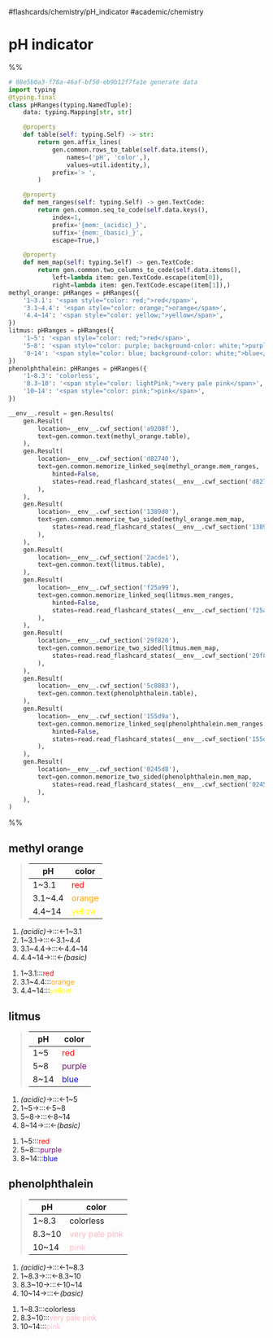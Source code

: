 #flashcards/chemistry/pH_indicator #academic/chemistry

# pH indicator

%%
```Python
# 08e5b0a3-f78a-46af-bf50-eb9b12f7fa1e generate data
import typing
@typing.final
class pHRanges(typing.NamedTuple):
	data: typing.Mapping[str, str]

	@property
	def table(self: typing.Self) -> str:
		return gen.affix_lines(
			gen.common.rows_to_table(self.data.items(),
				names=('pH', 'color',),
				values=util.identity,),
			prefix='> ',
		)

	@property
	def mem_ranges(self: typing.Self) -> gen.TextCode:
		return gen.common.seq_to_code(self.data.keys(),
			index=1,
			prefix='{mem:_(acidic)_}',
			suffix='{mem:_(basic)_}',
			escape=True,)

	@property
	def mem_map(self: typing.Self) -> gen.TextCode:
		return gen.common.two_columns_to_code(self.data.items(),
			left=lambda item: gen.TextCode.escape(item[0]),
			right=lambda item: gen.TextCode.escape(item[1]),)
methyl_orange: pHRanges = pHRanges({
	'1~3.1': '<span style="color: red;">red</span>',
	'3.1~4.4': '<span style="color: orange;">orange</span>',
	'4.4~14': '<span style="color: yellow;">yellow</span>',
})
litmus: pHRanges = pHRanges({
	'1~5': '<span style="color: red;">red</span>',
	'5~8': '<span style="color: purple; background-color: white;">purple</span>',
	'8~14': '<span style="color: blue; background-color: white;">blue</span>',
})
phenolphthalein: pHRanges = pHRanges({
	'1~8.3': 'colorless',
	'8.3~10': '<span style="color: lightPink;">very pale pink</span>',
	'10~14': '<span style="color: pink;">pink</span>',
})

__env__.result = gen.Results(
	gen.Result(
		location=__env__.cwf_section('a9208f'),
		text=gen.common.text(methyl_orange.table),
	),
	gen.Result(
		location=__env__.cwf_section('d82740'),
		text=gen.common.memorize_linked_seq(methyl_orange.mem_ranges,
			hinted=False,
			states=read.read_flashcard_states(__env__.cwf_section('d82740')),
		),
	),
	gen.Result(
		location=__env__.cwf_section('1389d0'),
		text=gen.common.memorize_two_sided(methyl_orange.mem_map,
			states=read.read_flashcard_states(__env__.cwf_section('1389d0')),
		),
	),
	gen.Result(
		location=__env__.cwf_section('2acde1'),
		text=gen.common.text(litmus.table),
	),
	gen.Result(
		location=__env__.cwf_section('f25a99'),
		text=gen.common.memorize_linked_seq(litmus.mem_ranges,
			hinted=False,
			states=read.read_flashcard_states(__env__.cwf_section('f25a99')),
		),
	),
	gen.Result(
		location=__env__.cwf_section('29f820'),
		text=gen.common.memorize_two_sided(litmus.mem_map,
			states=read.read_flashcard_states(__env__.cwf_section('29f820')),
		),
	),
	gen.Result(
		location=__env__.cwf_section('5c8883'),
		text=gen.common.text(phenolphthalein.table),
	),
	gen.Result(
		location=__env__.cwf_section('155d9a'),
		text=gen.common.memorize_linked_seq(phenolphthalein.mem_ranges,
			hinted=False,
			states=read.read_flashcard_states(__env__.cwf_section('155d9a')),
		),
	),
	gen.Result(
		location=__env__.cwf_section('0245d8'),
		text=gen.common.memorize_two_sided(phenolphthalein.mem_map,
			states=read.read_flashcard_states(__env__.cwf_section('0245d8')),
		),
	),
)
```
%%

## methyl orange

<!--08e5b0a3-f78a-46af-bf50-eb9b12f7fa1e generate section="a9208f"--><!-- The following content is generated at 2022-11-05T00:25:01.086869+08:00. Any edits will be overridden! -->

> pH | color
> -|-
> 1~3.1 | <span style="color: red;">red</span>
> 3.1~4.4 | <span style="color: orange;">orange</span>
> 4.4~14 | <span style="color: yellow;">yellow</span>

<!--/08e5b0a3-f78a-46af-bf50-eb9b12f7fa1e-->

<!--08e5b0a3-f78a-46af-bf50-eb9b12f7fa1e generate section="d82740"--><!-- The following content is generated at 2022-11-09T19:01:32.632530+08:00. Any edits will be overridden! -->

1. _(acidic)_→:::←1~3.1 <!--SR:!2023-05-08,121,261!2023-02-04,74,301-->
2. 1~3.1→:::←3.1~4.4 <!--SR:!2023-03-02,85,261!2023-02-15,79,281-->
3. 3.1~4.4→:::←4.4~14 <!--SR:!2023-06-22,158,281!2023-02-17,73,241-->
4. 4.4~14→:::←_(basic)_ <!--SR:!2023-02-06,75,301!2023-04-24,107,241-->

<!--/08e5b0a3-f78a-46af-bf50-eb9b12f7fa1e-->

<!--08e5b0a3-f78a-46af-bf50-eb9b12f7fa1e generate section="1389d0"--><!-- The following content is generated at 2022-11-05T00:25:01.100868+08:00. Any edits will be overridden! -->

1. 1~3.1:::<span style="color: red;">red</span> <!--SR:!2023-04-11,232,250!2023-07-05,258,230-->
2. 3.1~4.4:::<span style="color: orange;">orange</span> <!--SR:!2023-10-09,345,250!2023-07-15,268,230-->
3. 4.4~14:::<span style="color: yellow;">yellow</span> <!--SR:!2023-07-04,178,230!2023-01-24,96,210-->

<!--/08e5b0a3-f78a-46af-bf50-eb9b12f7fa1e-->

## litmus

<!--08e5b0a3-f78a-46af-bf50-eb9b12f7fa1e generate section="2acde1"--><!-- The following content is generated at 2022-11-05T00:25:01.064868+08:00. Any edits will be overridden! -->

> pH | color
> -|-
> 1~5 | <span style="color: red;">red</span>
> 5~8 | <span style="color: purple; background-color: white;">purple</span>
> 8~14 | <span style="color: blue; background-color: white;">blue</span>

<!--/08e5b0a3-f78a-46af-bf50-eb9b12f7fa1e-->

<!--08e5b0a3-f78a-46af-bf50-eb9b12f7fa1e generate section="f25a99"--><!-- The following content is generated at 2022-11-09T19:11:57.168670+08:00. Any edits will be overridden! -->

1. _(acidic)_→:::←1~5 <!--SR:!2023-05-07,120,261!2023-02-14,82,301-->
2. 1~5→:::←5~8 <!--SR:!2023-04-11,105,261!2023-06-18,171,301-->
3. 5~8→:::←8~14 <!--SR:!2023-02-16,80,281!2023-05-02,124,261-->
4. 8~14→:::←_(basic)_ <!--SR:!2023-02-03,73,301!2023-06-05,141,261-->

<!--/08e5b0a3-f78a-46af-bf50-eb9b12f7fa1e-->

<!--08e5b0a3-f78a-46af-bf50-eb9b12f7fa1e generate section="29f820"--><!-- The following content is generated at 2022-11-05T00:25:01.078869+08:00. Any edits will be overridden! -->

1. 1~5:::<span style="color: red;">red</span> <!--SR:!2023-06-13,282,270!2023-09-16,325,250-->
2. 5~8:::<span style="color: purple; background-color: white;">purple</span> <!--SR:!2023-03-31,221,250!2023-07-03,256,230-->
3. 8~14:::<span style="color: blue; background-color: white;">blue</span> <!--SR:!2023-05-12,263,270!2023-02-07,29,190-->

<!--/08e5b0a3-f78a-46af-bf50-eb9b12f7fa1e-->

## phenolphthalein

<!--08e5b0a3-f78a-46af-bf50-eb9b12f7fa1e generate section="5c8883"--><!-- The following content is generated at 2022-11-05T00:25:01.044870+08:00. Any edits will be overridden! -->

> pH | color
> -|-
> 1~8.3 | colorless
> 8.3~10 | <span style="color: lightPink;">very pale pink</span>
> 10~14 | <span style="color: pink;">pink</span>

<!--/08e5b0a3-f78a-46af-bf50-eb9b12f7fa1e-->

<!--08e5b0a3-f78a-46af-bf50-eb9b12f7fa1e generate section="155d9a"--><!-- The following content is generated at 2022-11-09T19:11:57.181670+08:00. Any edits will be overridden! -->

1. _(acidic)_→:::←1~8.3 <!--SR:!2023-03-30,91,241!2023-02-10,78,301-->
2. 1~8.3→:::←8.3~10 <!--SR:!2023-06-16,149,261!2023-01-26,63,281-->
3. 8.3~10→:::←10~14 <!--SR:!2023-02-03,70,281!2023-04-09,97,241-->
4. 10~14→:::←_(basic)_ <!--SR:!2023-02-13,81,301!2023-06-18,149,261-->

<!--/08e5b0a3-f78a-46af-bf50-eb9b12f7fa1e-->

<!--08e5b0a3-f78a-46af-bf50-eb9b12f7fa1e generate section="0245d8"--><!-- The following content is generated at 2022-11-05T00:25:01.058870+08:00. Any edits will be overridden! -->

1. 1~8.3:::colorless <!--SR:!2023-04-30,113,210!2023-03-10,57,210-->
2. 8.3~10:::<span style="color: lightPink;">very pale pink</span> <!--SR:!2023-11-01,362,250!2023-02-02,37,210-->
3. 10~14:::<span style="color: pink;">pink</span> <!--SR:!2023-04-08,118,230!2024-02-15,455,250-->

<!--/08e5b0a3-f78a-46af-bf50-eb9b12f7fa1e-->
